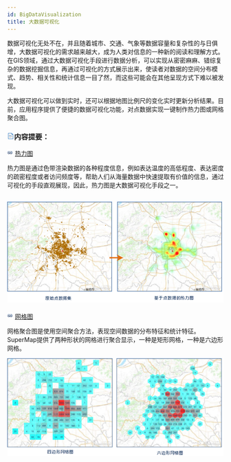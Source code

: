 ```yaml
---
id: BigDataVisualization
title: 大数据可视化
---
```

数据可视化无处不在，并且随着城市、交通、气象等数据容量和复杂性的与日俱增，大数据可视化的需求越来越大，成为人类对信息的一种新的阅读和理解方式。在GIS领域，通过大数据可视化手段进行数据分析，可以实现从密密麻麻、错综复杂的数据挖掘信息，再通过可视化的方式展示出来，使读者对数据的空间分布模式、趋势、相关性和统计信息一目了然，而这些可能会在其他呈现方式下难以被发现。

大数据可视化可以做到实时，还可以根据地图比例尺的变化实时更新分析结果。目前，应用程序提供了便捷的数据可视化功能，对点数据实现一键制作热力图或网格聚合图。

### ![](../img/read.gif)内容提要：

![](../img/smalltitle.png)
[热力图](../BigdataVisualization/AggregationMap/HeatMap.htm)

热力图是通过色带渲染数据的各种程度信息，例如表达温度的高低程度、表达密度的疏密程度或者访问频度等，帮助人们从海量数据中快速提取有价值的信息，通过可视化的手段直观展现，因此，热力图是大数据可视化手段之一。

![](img/Heatmap.png)  
---  
  
![](../img/smalltitle.png)
[网格图](../BigdataVisualization/AggregationMap/GridAggregationMap.htm)

网格聚合图是使用空间聚合方法，表现空间数据的分布特征和统计特征。SuperMap提供了两种形状的网格进行聚合显示，一种是矩形网格，一种是六边形网格。

![](img/GridAggregationMap.png)  
